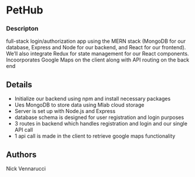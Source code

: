 
# PetHub

### Descripton

full-stack login/authorization app using the MERN stack (MongoDB for our database, Express and Node for our backend, and React for our frontend). We’ll also integrate Redux for state management for our React components.  Incoorporates Google Maps on the client along with API routing on the back end

## Details
* Initialize our backend using npm and install necessary packages
* Ues MongoDB to store data using Mlab cloud storage
* Server is set up with Node.js and Express
* database schema is designed for user registration and login purposes
* 3 routes in backend which handles registration and login and our single API call
* 1 api call is made in the client to retrieve google maps functionality

## Authors

Nick Vennarucci
